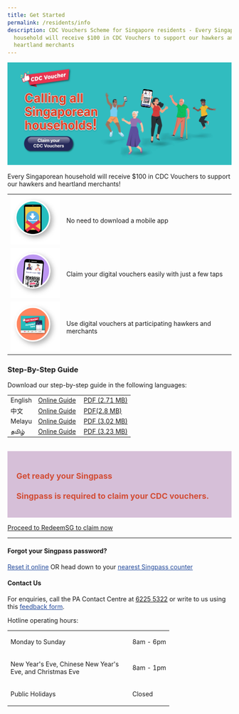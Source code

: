 ```yaml
---
title: Get Started
permalink: /residents/info
description: CDC Vouchers Scheme for Singapore residents - Every Singaporean
  household will receive $100 in CDC Vouchers to support our hawkers and
  heartland merchants
---
```

[	![Alt text for image on Isomer site](/images/residents/resident-banner.jpg)](https://signup.redeem.gov.sg/campaign_df2e6812-0192-491e-b1cc-d9887600639e)

Every Singaporean household will receive $100 in CDC Vouchers to support our hawkers and heartland merchants!

<table border="0" cellspacing="0" cellpadding="0">
<tbody>
<tr>
<td><img src="/images/residents/no-download.png" alt="No need to download a mobile app" style="width:125px !important;"/></td>
<td><p>No need to download a mobile app</p></td>
</tr>
	<tr>
<td><img src="/images/residents/claim-easily.png" alt="Claim your digital vouchers easily" style="width:125px !important;"/></td>
<td><p>Claim your digital vouchers easily with just a few taps</p></td>
</tr>
		<tr>
<td><img src="/images/residents/use-voucher.png" alt="Use digital vouchers at participating hawkers and merchants" style="width:125px !important;"/></td>
<td><p>Use digital vouchers at participating hawkers and merchants</p></td>
</tr>
</tbody>
</table>


### Step-By-Step Guide
Download our step-by-step guide in the following languages:

<table border="0" cellspacing="1" cellpadding="1">
<tbody>
<tr>
<td>English</td>
<td><a href="https://cms.isomer.gov.sg/sites/pa-cdcvouchers/folders/residents/editPage/how-to-claim-cdc-vouchers">Online Guide</a></td>
<td><a href="https://cms.isomer.gov.sg/files/Residents%20-%20English.pdf">PDF (2.71 MB)</a></td>
</tr>
<tr>
<td>中文</td>
<td><a href="https://cms.isomer.gov.sg/sites/pa-cdcvouchers/folders/residents/editPage/how-to-claim-cdc-vouchers-chinese">Online Guide</a></td>
<td><a href="https://cms.isomer.gov.sg/files/Residents%20-%20Chinese.pdf">PDF(2.8 MB)</a></td>
</tr>
<tr>
<td>Melayu</td>
<td><a href="https://cms.isomer.gov.sg/sites/pa-cdcvouchers/folders/residents/editPage/how-to-claim-cdc-vouchers-malay">Online Guide</a>&nbsp;</td>
<td><a href="https://cms.isomer.gov.sg/files/Residents%20-%20Malay.pdf">PDF (3.02 MB)</a></td>
</tr>
<tr>
<td>தமிழ்</td>
<td><a href="https://cms.isomer.gov.sg/sites/pa-cdcvouchers/folders/residents/editPage/how-to-claim-cdc-vouchers-malay">Online Guide</a></td>
<td><a href="https://cms.isomer.gov.sg/files/Residents%20-%20Tamil.pdf">PDF (3.23 MB)</a></td>
</tr>
</tbody>
</table>

<br>
<div style="font-size:18px;color:#d24d35; background-color:#d6bfd8; padding:20px">	
<h4><strong>Get ready your Singpass</strong></h4>
<p><strong>Singpass is required to claim your CDC vouchers.</strong></p>
</div>

<a href="https://signup.redeem.gov.sg/campaign_df2e6812-0192-491e-b1cc-d9887600639e?lang=en-GB" class="bp-button is-secondary is-uppercase search-button" target="_blank">Proceed to RedeemSG to claim now</a>


________

#### Forgot your Singpass password?
<p><a href="http://www.singpass.gov.sg/singpass/onlineresetpassword/userdetail" style="color:#22499B">Reset it online</a> OR head down to your <a href="http://www.singpass.gov.sg/singpass/common/counter" style="color:#22499B">nearest Singpass counter </a></p>


#### Contact Us

For enquiries, call the PA Contact Centre at <a href="tel:6225 5322">6225 5322</a> or write to us using this <a href ="https://www.cdc.gov.sg/contact-us/online-feedback-formfeedback" style="color:#22499B"> feedback form</a>.

Hotline operating hours:

<table border="0" cellspacing="0" cellpadding="0">
<tbody>
<tr>
	<td><p style="width:260px !important;">Monday to Sunday</p></td>
	<td><p>8am - 6pm</p></td>
</tr>
	<td><p style="width:260px !important;">New Year's Eve, Chinese New Year's Eve, and Christmas Eve</p></td>
	<td><p>8am - 1pm</p></td>
	<tr>
	<td><p style="width:260px !important;">Public Holidays</p></td>
	<td><p>Closed</p></td>
</tr>
